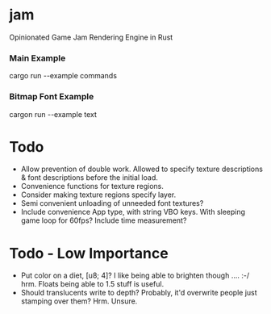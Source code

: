 # jam
Opinionated Game Jam Rendering Engine in Rust

### Main Example

cargo run --example commands

### Bitmap Font Example

cargon run --example text

# Todo
- Allow prevention of double work. Allowed to specify texture descriptions & font descriptions before the initial load.
- Convenience functions for texture regions.
- Consider making texture regions specify layer.
- Semi convenient unloading of unneeded font textures?
- Include convenience App<State> type, with string VBO keys. With sleeping game loop for 60fps? Include time measurement?
 
# Todo - Low Importance
- Put color on a diet, [u8; 4]? I like being able to brighten though .... :-/ hrm. Floats being able to 1.5 stuff is useful.
- Should translucents write to depth? Probably, it'd overwrite people just stamping over them? Hrm. Unsure.


